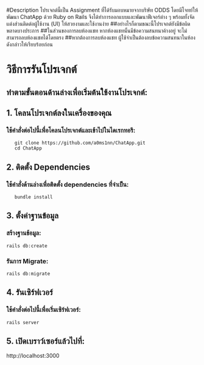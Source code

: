 #Description
โปรเจกต์นี้เป็น Assignment ที่ได้รับมอบหมายจากบริษัท ODDS 
โดยมีโจทย์ให้พัฒนา ChatApp ด้วย Ruby on Rails 
จึงได้ทำการออกแบบและพัฒนาฟีเจอร์ต่าง ๆ พร้อมทั้งจัดแต่งส่วนติดต่อผู้ใช้งาน (UI) ให้สวยงามและใช้งานง่าย
##อย่างไรก็ตามขณะนี้โปรเจกต์ยังมีข้อผิดพลาดบางประการ
##ในส่วนของการลบห้องแชท หากห้องแชทนั้นมีข้อความสนทนาค้างอยู่ จะไม่สามารถลบห้องแชทได้โดยตรง 
##หากต้องการลบห้องแชท ผู้ใช้จำเป็นต้องลบข้อความสนทนาในห้องดังกล่าวให้เรียบร้อยก่อน

# วิธีการรันโปรเจกต์
## ทำตามขั้นตอนด้านล่างเพื่อเริ่มต้นใช้งานโปรเจกต์:

## 1. โคลนโปรเจกต์ลงในเครื่องของคุณ
### ใช้คำสั่งต่อไปนี้เพื่อโคลนโปรเจกต์และเข้าไปในไดเรกทอรี:
```
   git clone https://github.com/a0ms1nn/ChatApp.git  
   cd ChatApp  
```
## 2. ติดตั้ง Dependencies
### ใช้คำสั่งด้านล่างเพื่อติดตั้ง dependencies ที่จำเป็น:
```
   bundle install  
```
## 3. ตั้งค่าฐานข้อมูล
### สร้างฐานข้อมูล:
```
rails db:create  
```
### รันการ Migrate:
```
rails db:migrate  
```
## 4. รันเซิร์ฟเวอร์
### ใช้คำสั่งต่อไปนี้เพื่อเริ่มเซิร์ฟเวอร์:
```
rails server  
```
## 5. เปิดเบราว์เซอร์แล้วไปที่:

http://localhost:3000

##
